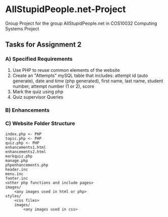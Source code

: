 # AllStupidPeople.net-Project
Group Project for the group AllStupidPeople.net in COS10032 Computing Systems Project

## Tasks for Assignment 2
### A) Specified Requirements
1. Use PHP to reuse common elements of the website
2. Create an "Attempts" mySQL table that includes: attempt id (auto generate), date and time (php generated), first name, last name, student number, attempt number (1 or 2), score
3. Mark the quiz using php
4. Quiz supervisor Queries

### B) Enhancements

### C) Website Folder Structure
```
index.php <- PHP
topic.php <- PHP
quiz.php <- PHP
enhancements1.html
enhancements2.html
markquiz.php
manage.php
phpenhancements.php
header.inc
menu.inc
footer.inc
<other php functions and include pages>
images/
    <any images used in html or php>
styles/
    <css files>
    images/
        <any images used in css>
```
